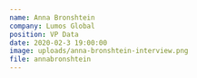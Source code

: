 ```yaml
---
name: Anna Bronshtein
company: Lumos Global
position: VP Data
date: 2020-02-3 19:00:00
image: uploads/anna-bronshtein-interview.png
file: annabronshtein
---
```


